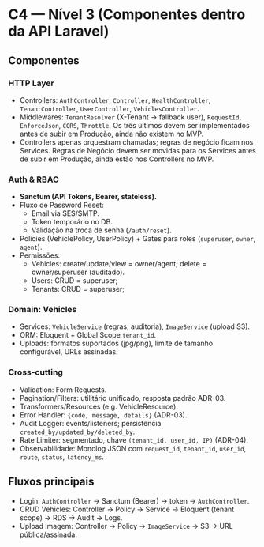 # C4 — Nível 3 (Componentes dentro da API Laravel)

## Componentes

### HTTP Layer
- Controllers: `AuthController`, `Controller`, `HealthController`, `TenantController`, `UserController`, `VehiclesController`.
- Middlewares: `TenantResolver` (X-Tenant → fallback user), `RequestId`, `EnforceJson`, `CORS`, `Throttle`. Os três últimos devem ser implementados antes de subir em Produção, ainda não existem no MVP.
- Controllers apenas orquestram chamadas; regras de negócio ficam nos Services. Regras de Negócio devem ser movidas para os Services antes de subir em Produção, ainda estão nos Controllers no MVP.

### Auth & RBAC
- **Sanctum (API Tokens, Bearer, stateless).**
- Fluxo de Password Reset:
  - Email via SES/SMTP.
  - Token temporário no DB.
  - Validação na troca de senha (`/auth/reset`).
- Policies (VehiclePolicy, UserPolicy) + Gates para roles (`superuser`, `owner`, `agent`).
- Permissões:
  - Vehicles: create/update/view = owner/agent; delete = owner/superuser (auditado).
  - Users: CRUD = superuser; 
  - Tenants: CRUD = superuser; 

### Domain: Vehicles
- Services: `VehicleService` (regras, auditoria), `ImageService` (upload S3).
- ORM: Eloquent + Global Scope `tenant_id`.
- Uploads: formatos suportados (jpg/png), limite de tamanho configurável, URLs assinadas.

### Cross-cutting
- Validation: Form Requests.
- Pagination/Filters: utilitário unificado, resposta padrão ADR-03.
- Transformers/Resources (e.g. VehicleResource).
- Error Handler: `{code, message, details}` (ADR-03).
- Audit Logger: events/listeners; persistência `created_by/updated_by/deleted_by`.
- Rate Limiter: segmentado, chave `(tenant_id, user_id, IP)` (ADR-04).
- Observabilidade: Monolog JSON com `request_id`, `tenant_id`, `user_id`, `route`, `status`, `latency_ms`.

## Fluxos principais
- Login: `AuthController` → Sanctum (Bearer) → token → `AuthController`.
- CRUD Vehicles: Controller → Policy → Service → Eloquent (tenant scope) → RDS → Audit → Logs.
- Upload imagem: Controller → Policy → `ImageService` → S3 → URL pública/assinada.
